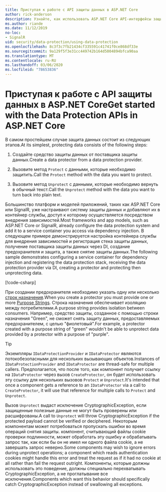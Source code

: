 ```yaml
---
title: Приступая к работе с API защиты данных в ASP.NET Core
author: rick-anderson
description: Узнайте, как использовать ASP.NET Core API-интерфейсы защиты данных для защиты и снятия защиты данных в приложении.
ms.author: riande
ms.date: 11/12/2019
no-loc:
- SignalR
uid: security/data-protection/using-data-protection
ms.openlocfilehash: 8c3f3c7fb21434cf335591c41741f0ce868df33e
ms.sourcegitcommit: 9a129f5f3e31cc449742b164d5004894bfca90aa
ms.translationtype: MT
ms.contentlocale: ru-RU
ms.lasthandoff: 03/06/2020
ms.locfileid: "78653836"
---
```

# <a name="get-started-with-the-data-protection-apis-in-aspnet-core"></a><span data-ttu-id="c5151-103">Приступая к работе с API защиты данных в ASP.NET Core</span><span class="sxs-lookup"><span data-stu-id="c5151-103">Get started with the Data Protection APIs in ASP.NET Core</span></span>

<a name="security-data-protection-getting-started"></a>

<span data-ttu-id="c5151-104">В самом простейшем случае защита данных состоит из следующих этапов.</span><span class="sxs-lookup"><span data-stu-id="c5151-104">At its simplest, protecting data consists of the following steps:</span></span>

1. <span data-ttu-id="c5151-105">Создайте средство защиты данных от поставщика защиты данных.</span><span class="sxs-lookup"><span data-stu-id="c5151-105">Create a data protector from a data protection provider.</span></span>

2. <span data-ttu-id="c5151-106">Вызовите метод `Protect` с данными, которые необходимо защитить.</span><span class="sxs-lookup"><span data-stu-id="c5151-106">Call the `Protect` method with the data you want to protect.</span></span>

3. <span data-ttu-id="c5151-107">Вызовите метод `Unprotect` с данными, которые необходимо вернуть в обычный текст.</span><span class="sxs-lookup"><span data-stu-id="c5151-107">Call the `Unprotect` method with the data you want to turn back into plain text.</span></span>

<span data-ttu-id="c5151-108">Большинство платформ и моделей приложений, таких как ASP.NET Core или SignalR, уже настраивают систему защиты данных и добавляют их в контейнер службы, доступ к которому осуществляется посредством внедрения зависимостей.</span><span class="sxs-lookup"><span data-stu-id="c5151-108">Most frameworks and app models, such as ASP.NET Core or SignalR, already configure the data protection system and add it to a service container you access via dependency injection.</span></span> <span data-ttu-id="c5151-109">В следующем примере демонстрируется настройка контейнера службы для внедрения зависимостей и регистрация стека защиты данных, получение поставщика защиты данных через DI, создание предохранителя и защита, а также снятие защиты данных.</span><span class="sxs-lookup"><span data-stu-id="c5151-109">The following sample demonstrates configuring a service container for dependency injection and registering the data protection stack, receiving the data protection provider via DI, creating a protector and protecting then unprotecting data.</span></span>

[!code-csharp[](../../security/data-protection/using-data-protection/samples/protectunprotect.cs?highlight=26,34,35,36,37,38,39,40)]

<span data-ttu-id="c5151-110">При создании предохранителя необходимо указать одну или несколько [строк назначения](xref:security/data-protection/consumer-apis/purpose-strings).</span><span class="sxs-lookup"><span data-stu-id="c5151-110">When you create a protector you must provide one or more [Purpose Strings](xref:security/data-protection/consumer-apis/purpose-strings).</span></span> <span data-ttu-id="c5151-111">Строка назначения обеспечивает изоляцию между потребителями.</span><span class="sxs-lookup"><span data-stu-id="c5151-111">A purpose string provides isolation between consumers.</span></span> <span data-ttu-id="c5151-112">Например, средство защиты, созданное с помощью строки назначения "Green", не сможет снять защиту данных, предоставляемых предохранителем, с целью "фиолетовый".</span><span class="sxs-lookup"><span data-stu-id="c5151-112">For example, a protector created with a purpose string of "green" wouldn't be able to unprotect data provided by a protector with a purpose of "purple".</span></span>

>[!TIP]
> <span data-ttu-id="c5151-113">Экземпляры `IDataProtectionProvider` и `IDataProtector` являются потокобезопасными для нескольких вызывающих объектов.</span><span class="sxs-lookup"><span data-stu-id="c5151-113">Instances of `IDataProtectionProvider` and `IDataProtector` are thread-safe for multiple callers.</span></span> <span data-ttu-id="c5151-114">Предполагается, что после того, как компонент получает ссылку на `IDataProtector` через вызов `CreateProtector`, он будет использовать эту ссылку для нескольких вызовов `Protect` и `Unprotect`.</span><span class="sxs-lookup"><span data-stu-id="c5151-114">It's intended that once a component gets a reference to an `IDataProtector` via a call to `CreateProtector`, it will use that reference for multiple calls to `Protect` and `Unprotect`.</span></span>
>
><span data-ttu-id="c5151-115">Вызов `Unprotect` выдаст исключение CryptographicException, если защищенные полезные данные не могут быть проверены или расшифрованы.</span><span class="sxs-lookup"><span data-stu-id="c5151-115">A call to `Unprotect` will throw CryptographicException if the protected payload cannot be verified or deciphered.</span></span> <span data-ttu-id="c5151-116">Некоторым компонентам может потребоваться пропускать ошибки во время операций снятия защиты. компонент, считывающий файлы cookie проверки подлинности, может обработать эту ошибку и обрабатывать запрос так, как если бы он не имел ни одного файла cookie, а не завершать запрос неверно.</span><span class="sxs-lookup"><span data-stu-id="c5151-116">Some components may wish to ignore errors during unprotect operations; a component which reads authentication cookies might handle this error and treat the request as if it had no cookie at all rather than fail the request outright.</span></span> <span data-ttu-id="c5151-117">Компоненты, которые должны использовать это поведение, должны специально перехватывать CryptographicException, а не проглатывание все исключения.</span><span class="sxs-lookup"><span data-stu-id="c5151-117">Components which want this behavior should specifically catch CryptographicException instead of swallowing all exceptions.</span></span>
